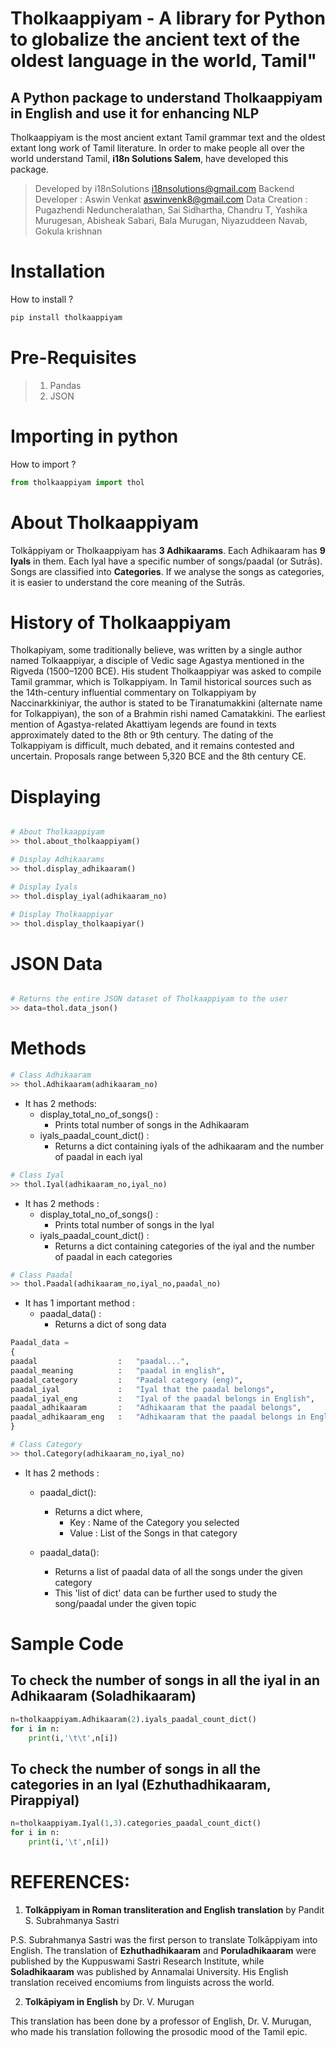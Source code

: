Tholkaappiyam -  A library for Python to globalize the ancient text of the oldest language in the world, Tamil"
===============================================================================================================

## A Python package to understand Tholkaappiyam in English and use it for enhancing NLP
Tholkaappiyam is the most ancient extant Tamil grammar text and the oldest extant long work of Tamil literature.
In order to make people all over the world understand Tamil, **i18n Solutions Salem**, have developed this package.

> Developed by i18nSolutions <i18nsolutions@gmail.com> 
> Backend Developer : Aswin Venkat <aswinvenk8@gmail.com>
> Data Creation : Pugazhendi Neduncheralathan, Sai Sidhartha, Chandru T, Yashika Murugesan, Abisheak Sabari, Bala Murugan, Niyazuddeen Navab, Gokula krishnan

Installation
============

How to install ?

```python
pip install tholkaappiyam
```

Pre-Requisites
==============

> 1. Pandas
> 2. JSON


Importing in python
===================

How to import ?

```python
from tholkaappiyam import thol
```

About Tholkaappiyam
===================
Tolkāppiyam or Tholkaappiyam has **3 Adhikaarams**. Each Adhikaaram has **9 Iyals** in them. Each Iyal have a specific number of songs/paadal (or Sutrās). Songs are classified into **Categories**. If we analyse the songs as categories, it is easier to understand the core meaning of the Sutrās.

History of Tholkaappiyam
========================
Tholkapiyam, some traditionally believe, was written by a single author named Tolkaappiyar, a disciple of Vedic sage Agastya mentioned in the Rigveda (1500–1200 BCE). His student Tholkaappiyar was asked to compile Tamil grammar, which is Tolkappiyam. In Tamil historical sources such as the 14th-century influential commentary on Tolkappiyam by Naccinarkkiniyar, the author is stated to be Tiranatumakkini (alternate name for Tolkappiyan), the son of a Brahmin rishi named Camatakkini. The earliest mention of Agastya-related Akattiyam legends are found in texts approximately dated to the 8th or 9th century. The dating of the Tolkappiyam is difficult, much debated, and it remains contested and uncertain. Proposals range between 5,320 BCE and the 8th century CE.


Displaying
==========

```python

# About Tholkaappiyam
>> thol.about_tholkaappiyam()

# Display Adhikaarams
>> thol.display_adhikaaram()

# Display Iyals
>> thol.display_iyal(adhikaaram_no)

# Display Tholkaappiyar
>> thol.display_tholkaapiyar()
```

JSON Data 
=========

```python

# Returns the entire JSON dataset of Tholkaappiyam to the user
>> data=thol.data_json()
```

Methods
=======

```python
# Class Adhikaaram
>> thol.Adhikaaram(adhikaaram_no)
```

- It has 2 methods:
    - display_total_no_of_songs() :
        - Prints total number of songs in the Adhikaaram
    - iyals_paadal_count_dict() :
        - Returns a dict containing iyals of the adhikaaram and the number of paadal in each iyal


```python
# Class Iyal
>> thol.Iyal(adhikaaram_no,iyal_no)
```

- It has 2 methods :
    - display_total_no_of_songs() : 
        - Prints total number of songs in the Iyal
    - iyals_paadal_count_dict() :
        - Returns a dict containing categories of the iyal and the number of paadal in each categories



```python
# Class Paadal
>> thol.Paadal(adhikaaram_no,iyal_no,paadal_no)
```

- It has 1 important method :
    - paadal_data() :
        - Returns a dict of song data


```python
Paadal_data =
{
paadal                  :   "paadal...",
paadal_meaning          :   "paadal in english",
paadal_category         :   "Paadal category (eng)",
paadal_iyal             :   "Iyal that the paadal belongs",
paadal_iyal_eng         :   "Iyal of the paadal belongs in English",
paadal_adhikaaram       :   "Adhikaaram that the paadal belongs",
paadal_adhikaaram_eng   :   "Adhikaaram that the paadal belongs in English"
}
```


```python
# Class Category
>> thol.Category(adhikaaram_no,iyal_no)
```

- It has 2 methods :
    - paadal_dict():
        - Returns a dict where,
            - Key : Name of the Category you selected
            - Value : List of the Songs in that category

    - paadal_data():
        - Returns a list of paadal data of all the songs under the given category
        - This 'list of dict' data can be further used to study the song/paadal under the given topic


Sample Code
===========

## To check the number of songs in all the iyal in an Adhikaaram (Soladhikaaram)
```python
n=tholkaappiyam.Adhikaaram(2).iyals_paadal_count_dict()
for i in n:
    print(i,'\t\t',n[i])
```
## To check the number of songs in all the categories in an Iyal (Ezhuthadhikaaram, Pirappiyal)
```python
n=tholkaappiyam.Iyal(1,3).categories_paadal_count_dict()
for i in n:
    print(i,'\t',n[i])
```


REFERENCES:
===========

1. **Tolkāppiyam in Roman transliteration and English translation** by Pandit S. Subrahmanya Sastri

P.S. Subrahmanya Sastri was the first person to translate Tolkāppiyam into English. The translation of **Ezhuthadhikaaram** and **Poruladhikaaram** were published by the Kuppuswami Sastri Research Institute, while **Soladhikaaram** was published by Annamalai University. His English translation received encomiums from linguists across the world.

2. **Tolkāpiyam in English** by Dr. V. Murugan

This translation has been done by a professor of English, Dr. V. Murugan, who made his translation following the prosodic mood of the Tamil epic.